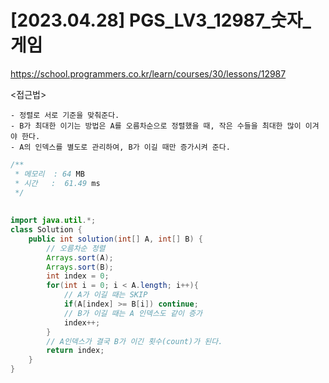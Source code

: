 #   [2023.04.28] PGS_LV3_12987_숫자_게임
https://school.programmers.co.kr/learn/courses/30/lessons/12987

<접근법>

```
- 정렬로 서로 기준을 맞춰준다.
- B가 최대한 이기는 방법은 A를 오름차순으로 정렬했을 때, 작은 수들을 최대한 많이 이겨야 한다.
- A의 인덱스를 별도로 관리하여, B가 이길 때만 증가시켜 준다.
```

```java
/**
 * 메모리  : 64 MB
 * 시간   :  61.49 ms
 */
 
 
import java.util.*;
class Solution {
    public int solution(int[] A, int[] B) {
        // 오름차순 정렬
        Arrays.sort(A);
        Arrays.sort(B);
        int index = 0;
        for(int i = 0; i < A.length; i++){
            // A가 이길 때는 SKIP
            if(A[index] >= B[i]) continue;
            // B가 이길 때는 A 인덱스도 같이 증가
            index++;
        }
        // A인덱스가 결국 B가 이긴 횟수(count)가 된다.
        return index;
    }
}
```


